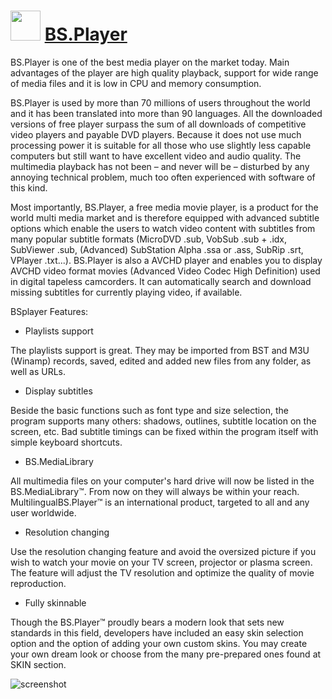 # <img src="https://cdn.rawgit.com/JourneyOver/chocolatey-packages/0edd82c680a2ed45d8e7df6ccf75c5224a198d54/icons/bsplayer.png" width="48" height="48"/> [BS.Player](https://chocolatey.org/packages/bsplayer)

BS.Player is one of the best media player on the market today. Main advantages of the player are high quality playback, support for wide range of media files and it is low in CPU and memory consumption.

BS.Player is used by more than 70 millions of users throughout the world and it has been translated into more than 90 languages. All the downloaded versions of free player surpass the sum of all downloads of competitive video players and payable DVD players. Because it does not use much processing power it is suitable for all those who use slightly less capable computers but still want to have excellent video and audio quality. The multimedia playback has not been – and never will be – disturbed by any annoying technical problem, much too often experienced with software of this kind.

Most importantly, BS.Player, a free media movie player, is a product for the world multi media market and is therefore equipped with advanced subtitle options which enable the users to watch video content with subtitles from many popular subtitle formats (MicroDVD .sub, VobSub .sub + .idx, SubViewer .sub, (Advanced) SubStation Alpha .ssa or .ass, SubRip .srt, VPlayer .txt...). BS.Player is also a AVCHD player and enables you to display AVCHD video format movies (Advanced Video Codec High Definition) used in digital tapeless camcorders. It can automatically search and download missing subtitles for currently playing video, if available.

BSplayer Features:

* Playlists support

The playlists support is great. They may be imported from BST and M3U (Winamp) records, saved, edited and added new files from any folder, as well as URLs.

* Display subtitles

Beside the basic functions such as font type and size selection, the program supports many others: shadows, outlines, subtitle location on the screen, etc. Bad subtitle timings can be fixed within the program itself with simple keyboard shortcuts.

* BS.MediaLibrary

All multimedia files on your computer's hard drive will now be listed in the BS.MediaLibrary™. From now on they will always be within your reach. MultilingualBS.Player™ is an international product, targeted to all and any user worldwide.

* Resolution changing

Use the resolution changing feature and avoid the oversized picture if you wish to watch your movie on your TV screen, projector or plasma screen. The feature will adjust the TV resolution and optimize the quality of movie reproduction.

* Fully skinnable

Though the BS.Player™ proudly bears a modern look that sets new standards in this field, developers have included an easy skin selection option and the option of adding your own custom skins. You may create your own dream look or choose from the many pre-prepared ones found at SKIN section.

![screenshot](https://raw.githubusercontent.com/JourneyOver/chocolatey-packages/dev/readme_imgs/bsplayer.png)